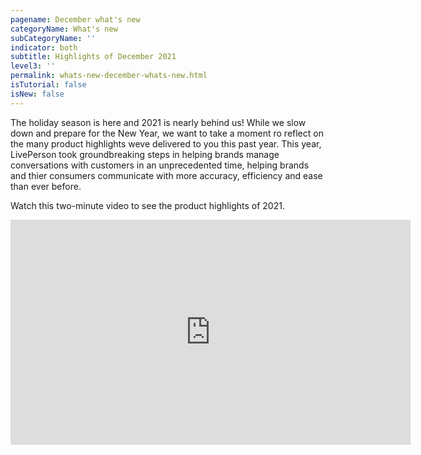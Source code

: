 ```yaml
---
pagename: December what's new
categoryName: What's new
subCategoryName: ''
indicator: both
subtitle: Highlights of December 2021
level3: ''
permalink: whats-new-december-whats-new.html
isTutorial: false
isNew: false
---
```


The holiday season is here and 2021 is nearly behind us! While we slow down and prepare for the New Year, we want to take a moment ro reflect on the many product highlights weve delivered to you this past year. This year, LivePerson took groundbreaking steps in helping brands manage conversations with customers in an unprecedented time, helping brands and thier consumers communicate with more accuracy, efficiency and ease than ever before. 

Watch this two-minute video to see the product highlights of 2021.

<iframe style="max-width: 750px;" src="https://player.vimeo.com/video/660497285?autoplay=1&loop=1&title=0&byline=0&portrait=0" width="640" height="360" frameborder="0" allow="autoplay; fullscreen" allowfullscreen></iframe>
